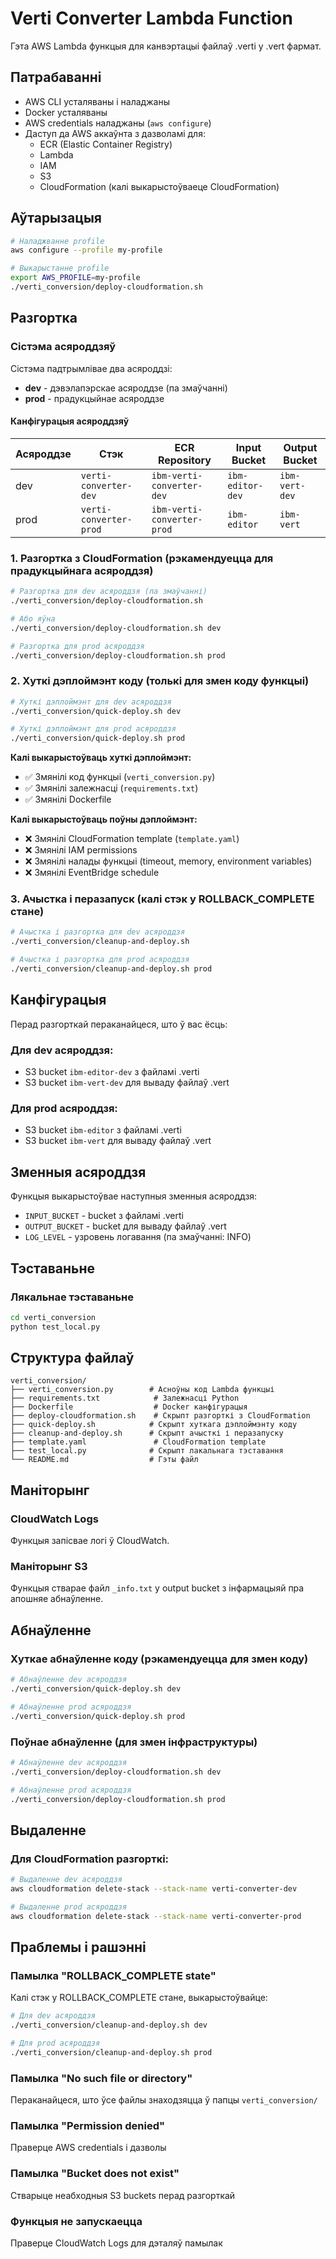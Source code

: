 # Verti Converter Lambda Function

Гэта AWS Lambda функцыя для канвэртацыі файлаў .verti у .vert фармат.

## Патрабаванні

- AWS CLI усталяваны і наладжаны
- Docker усталяваны
- AWS credentials наладжаны (`aws configure`)
- Даступ да AWS аккаўнта з дазволамі для:
  - ECR (Elastic Container Registry)
  - Lambda
  - IAM
  - S3
  - CloudFormation (калі выкарыстоўваеце CloudFormation)

## Аўтарызацыя

```bash
# Наладжванне profile
aws configure --profile my-profile

# Выкарыстанне profile
export AWS_PROFILE=my-profile
./verti_conversion/deploy-cloudformation.sh
```


## Разгортка

### Сістэма асяроддзяў

Сістэма падтрымлівае два асяроддзі:
- **dev** - дэвэлапэрскае асяроддзе (па змаўчанні)
- **prod** - прадукцыйнае асяроддзе

#### Канфігурацыя асяроддзяў

| Асяроддзе | Стэк | ECR Repository | Input Bucket | Output Bucket |
|-----------|------|----------------|--------------|---------------|
| dev | `verti-converter-dev` | `ibm-verti-converter-dev` | `ibm-editor-dev` | `ibm-vert-dev` |
| prod | `verti-converter-prod` | `ibm-verti-converter-prod` | `ibm-editor` | `ibm-vert` |

### 1. Разгортка з CloudFormation (рэкамендуецца для прадукцыйнага асяроддзя)

```bash
# Разгортка для dev асяроддзя (па змаўчанні)
./verti_conversion/deploy-cloudformation.sh

# Або яўна
./verti_conversion/deploy-cloudformation.sh dev

# Разгортка для prod асяроддзя
./verti_conversion/deploy-cloudformation.sh prod
```

### 2. Хуткі дэплоймэнт коду (толькі для змен коду функцыі)

```bash
# Хуткі дэплоймэнт для dev асяроддзя
./verti_conversion/quick-deploy.sh dev

# Хуткі дэплоймэнт для prod асяроддзя
./verti_conversion/quick-deploy.sh prod
```

**Калі выкарыстоўваць хуткі дэплоймэнт:**
- ✅ Змянілі код функцыі (`verti_conversion.py`)
- ✅ Змянілі залежнасці (`requirements.txt`)
- ✅ Змянілі Dockerfile

**Калі выкарыстоўваць поўны дэплоймэнт:**
- ❌ Змянілі CloudFormation template (`template.yaml`)
- ❌ Змянілі IAM permissions
- ❌ Змянілі налады функцыі (timeout, memory, environment variables)
- ❌ Змянілі EventBridge schedule

### 3. Ачыстка і перазапуск (калі стэк у ROLLBACK_COMPLETE стане)

```bash
# Ачыстка і разгортка для dev асяроддзя
./verti_conversion/cleanup-and-deploy.sh

# Ачыстка і разгортка для prod асяроддзя
./verti_conversion/cleanup-and-deploy.sh prod
```

## Канфігурацыя

Перад разгорткай пераканайцеся, што ў вас ёсць:

### Для dev асяроддзя:
- S3 bucket `ibm-editor-dev` з файламі .verti
- S3 bucket `ibm-vert-dev` для вываду файлаў .vert

### Для prod асяроддзя:
- S3 bucket `ibm-editor` з файламі .verti
- S3 bucket `ibm-vert` для вываду файлаў .vert

## Зменныя асяроддзя

Функцыя выкарыстоўвае наступныя зменныя асяроддзя:

- `INPUT_BUCKET` - bucket з файламі .verti
- `OUTPUT_BUCKET` - bucket для вываду файлаў .vert
- `LOG_LEVEL` - узровень логавання (па змаўчанні: INFO)

## Тэставаньне

### Лякальнае тэставаньне

```bash
cd verti_conversion
python test_local.py
```

## Структура файлаў

```
verti_conversion/
├── verti_conversion.py        # Асноўны код Lambda функцыі
├── requirements.txt            # Залежнасці Python
├── Dockerfile                  # Docker канфігурацыя
├── deploy-cloudformation.sh    # Скрыпт разгорткі з CloudFormation
├── quick-deploy.sh            # Скрыпт хуткага дэплоймэнту коду
├── cleanup-and-deploy.sh      # Скрыпт ачысткі і перазапуску
├── template.yaml               # CloudFormation template
├── test_local.py              # Скрыпт лакальнага тэставання
└── README.md                  # Гэты файл
```

## Маніторынг

### CloudWatch Logs

Функцыя запісвае логі ў CloudWatch.

### Маніторынг S3

Функцыя стварае файл `_info.txt` у output bucket з інфармацыяй пра апошняе абнаўленне.

## Абнаўленне

### Хуткае абнаўленне коду (рэкамендуецца для змен коду)
```bash
# Абнаўленне dev асяроддзя
./verti_conversion/quick-deploy.sh dev

# Абнаўленне prod асяроддзя
./verti_conversion/quick-deploy.sh prod
```

### Поўнае абнаўленне (для змен інфраструктуры)
```bash
# Абнаўленне dev асяроддзя
./verti_conversion/deploy-cloudformation.sh dev

# Абнаўленне prod асяроддзя
./verti_conversion/deploy-cloudformation.sh prod
```

## Выдаленне

### Для CloudFormation разгорткі:
```bash
# Выдаленне dev асяроддзя
aws cloudformation delete-stack --stack-name verti-converter-dev

# Выдаленне prod асяроддзя
aws cloudformation delete-stack --stack-name verti-converter-prod
```

## Праблемы і рашэнні

### Памылка "ROLLBACK_COMPLETE state"
Калі стэк у ROLLBACK_COMPLETE стане, выкарыстоўвайце:
```bash
# Для dev асяроддзя
./verti_conversion/cleanup-and-deploy.sh dev

# Для prod асяроддзя
./verti_conversion/cleanup-and-deploy.sh prod
```

### Памылка "No such file or directory"
Пераканайцеся, што ўсе файлы знаходзяцца ў папцы `verti_conversion/`

### Памылка "Permission denied"
Праверце AWS credentials і дазволы

### Памылка "Bucket does not exist"
Стварыце неабходныя S3 buckets перад разгорткай

### Функцыя не запускаецца
Праверце CloudWatch Logs для дэталяў памылак